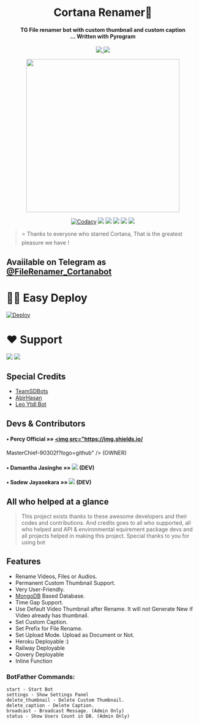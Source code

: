 
<h1 align="center"><b>Cortana Renamer📝</b></h1>

<h4 align="center">TG File renamer bot with custom thumbnail and custom caption <br> ... Written with  Pyrogram</h4>
<p align='center'>
  <a href="https://www.python.org/" alt="made-with-python"> <img src="https://img.shields.io/badge/Made%20with-Python-1f425f.svg?style=flat-square&logo=python&color=blue" /> </a>
  <a href="https://github.com/TeamSDBOTs/CortanaFileRenamer/graphs/commit-activity" alt="Maintenance"> <img src="https://img.shields.io/badge/Maintained%3F-yes-green.svg?style=flat-square" /> </a>
</p>

<p align="center"><a href="https://t.me/TeamSDBOTs"><img src="https://telegra.ph/file/2b545fc1528c5c04a05c1.jpg" width="400"></a></p>
<p align="center">
    <a href="https://app.codacy.com/manual/TeamSDBOTs/CortanaFileRenamer/dashboard"> <img src="https://img.shields.io/codacy/grade/4d58f2a402b54aed8a7d95f7add45a81?color=brightgreen&logo=codacy&logoColor=green&style=for-the-badge" alt="Codacy" /></a>
    <a href="https://github.com/TeamSDBOTs/CortanaFileRenamer"> <img src="https://img.shields.io/github/repo-size/TeamSDBOTs/cortanafilerenamer?color=orange&logo=github&logoColor=green&style=for-the-badge" /></a>
    <a href="https://github.com/TeamSDBOTs/CortanaFileRenamer/commits/percyofficial"> <img src="https://img.shields.io/github/last-commit/TeamSDBOTs/daisyx?color=brown&logo=github&logoColor=green&style=for-the-badge" /></a>
    <a href="https://github.com/TeamSDBOTs/CortanaFileRenamer/issues"> <img src="https://img.shields.io/github/issues/TeamSDBOTs/cortanafilerenamer?color=blueviolet&logo=github&logoColor=green&style=for-the-badge" /></a>
    <a href="https://github.com/TeamSDBOTs/CortanaFileRenamer/network/members"> <img src="https://img.shields.io/github/forks/percyofficial/cortanafilerenamer?color=red&logo=github&logoColor=green&style=for-the-badge" /></a>  
    <a href="https://pypi.org/project/Telethon/"> <img src="https://img.shields.io/pypi/v/telethon?color=yellow&label=telethon&logo=python&logoColor=green&style=for-the-badge" /></a>
</p>

> ⭐️ Thanks to everyone who starred Cortana, That is the greatest pleasure we have !


## Avaiilable on Telegram as [@FileRenamer_Cortanabot](https://t.me/FileRenamer_Cortanabot)

# 🏃‍♂️ Easy Deploy 
[![Deploy](https://www.herokucdn.com/deploy/button.svg)](https://heroku.com/deploy?template=https://github.com/percyofficial/CortanaFileRenamer)

# ❤️ Support
<a href="https://t.me/Cortana_Updates"><img src="https://img.shields.io/badge/Join-Telegram%20Channel-red.svg?logo=Telegram"></a>
<a href="https://t.me/Cortana_BOTS"><img src="https://img.shields.io/badge/Join-Telegram%20Group-blue.svg?logo=telegram"></a>

## Special Credits

 - [TeamSDBots](https://github.com/TeamSDBOTs)
 - [AbirHasan](https://github.com/AbirHasan2005/Rename-Bot)
 - [Leo Ytdl Bot](https://github.com/Naviya2/LeoYouTubeDownloader) 


## Devs & Contributors

#### • Percy Official    »»  <a href="https://github.com/PercyOfgicial" alt="Master Chief"> <img src="https://img.shields.io/
  MasterChief-90302f?logo=github" /></a> (OWNER)
#### • Damantha Jasinghe  »»  <a href="https://github.com/Damantha126" alt="Damantha"> <img src="https://img.shields.io/badge/Damantha-107D8D?logo=github" /></a> (DEV)
#### • Sadew Jayasekara  »»  <a href="https://github.com/Sadew451" alt="Sadew"> <img src="https://img.shields.io/badge/Sadew-82CAFA?logo=github" /></a> (DEV)


## All who helped at a glance 

> This project exists thanks to these awesome developers and their codes and contributions.
> And credits goes to all who supported, all who helped and API & environmental equirement package devs and all projects helped in making this project.
> Special thanks to you for using bot

## Features
- Rename Videos, Files or Audios.
- Permanent Custom Thumbnail Support.
- Very User-Friendly.
- [MongoDB](https://mongodb.com) Based Database.
- Time Gap Support.
- Use Default Video Thumbnail after Rename. It will not Generate New if Video already has thumbnail.
- Set Custom Caption.
- Set Prefix for File Rename.
- Set Upload Mode. Upload as Document or Not.
- Heroku Deployable :)
- Railway Deployable 
- Qovery Deployable
- Inline Function 

### BotFather Commands:
```
start - Start Bot
settings - Show Settings Panel
delete_thumbnail - Delete Custom Thumbnail.
delete_caption - Delete Caption.
broadcast - Broadcast Message. (Admin Only)
status - Show Users Count in DB. (Admin Only)
```

